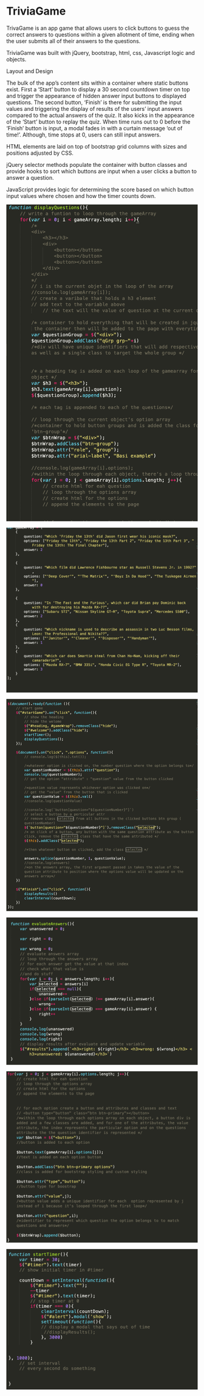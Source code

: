 # TriviaGame


 TrivaGame is an app game that allows users to click buttons to guess the correct answers to questions within a given allotment of time, ending when the user submits all of their answers to the questions.

TriviaGame was built with jQuery, bootstrap, html, css, Javascript logic and objects.


Layout and Design

The bulk of the app’s content sits within a container where static buttons exist. First a ‘Start’ button to display a 30 second countdown timer on top and trigger the appearance of hidden answer input buttons to displayed questions. The second button, ‘Finish’ is there for submitting the input values and triggering the display of results of the users’ input answers compared to the actual answers of the quiz. It also kicks in the appearance of the ‘Start’ button to replay the quiz. When time runs out to 0 before the ‘Finish’ button is input, a modal fades in with a curtain message ‘out of time!’. Although, time stops at 0, users can still input answers.

HTML elements are laid on top of bootstrap grid columns with sizes and positions adjusted by CSS. 


jQuery selector methods populate the container with button classes and  provide hooks to sort which buttons are input when a user clicks a button to answer a question.




JavaScript provides logic for determining the score based on which button input values where chosen and how the timer counts down.

![button appending](assets/images/buttonappending.png)

![answer objects array](assets/images/answerobjectsarray.png)

![input hooks](assets/images/inputhooksforscores.png)

![compare answers](assets/images/compareanswers.png)

![populate buttons](assets/images/buttonpopultionwithattributes.png)

![timer function](assets/images/starttimerfunction.png)





 



 


 
